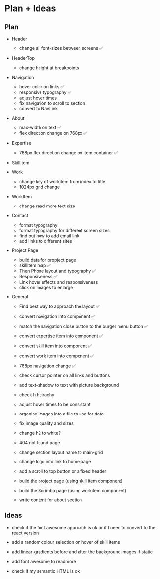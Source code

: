 # Plan + Ideas

## Plan

- Header
    - change all font-sizes between screens ✅

- HeaderTop
    - change height at breakpoints

- Navigation
    - hover color on links ✅
    - responsive typography ✅
    - adjust hover times
    - fix navigation to scroll to section
    - convert to NavLink

- About
    - max-width on text ✅
    - flex direction change on 768px ✅

- Expertise
    - 768px flex direction change on item container ✅

- SkillItem

- Work
    - change key of workitem from index to title
    - 1024px grid change

- WorkItem
    - change read more text size

- Contact
    - format typography
    - format typography for different screen sizes
    - find out how to add email link
    - add links to different sites

- Project Page
    - build data for propject page
    - skillItem map ✅
    - Then Phone layout and typography ✅
    - Responsiveness ✅
    - Link hover effects and responsiveness
    - click on images to enlarge

- General
    - Find best way to approach the layout ✅
    - convert navigation into component ✅
    - match the navigation close button to the burger menu button ✅
    - convert expertise item into component ✅
    - convert skill item into component ✅
    - convert work item into component ✅
    - 768px navigation change ✅
    - check cursor pointer on all links and buttons
    - add text-shadow to text with picture background
    - check h heirachy 
    - adjust hover times to be consistant
    - organise images into a file to use for data
    - fix image quality and sizes
    - change h2 to white?
    - 404 not found page

    - change section layout name to main-grid 

    - change logo into link to home page
    - add a scroll to top button or a fixed header

    - build the project page (using skill item component)
    - build the Scrimba page (using workitem component)

    - write content for about section

## Ideas

- check if the font awesome approach is ok or if I need to convert to the react version

- add a random colour selection on hover of skill items

- add linear-gradients before and after the background images if static 

- add font awesome to readmore

- check if my semantic HTML is ok